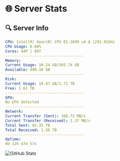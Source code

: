 # 🌐 Server Stats
## 🔍 Server Info
```yaml
CPU: Intel(R) Xeon(R) CPU E5-2699 v4 @ 1292.01GHz
CPU Usage: 0.60%
Cores: 44P | 88T
-----------------------------------
Memory:
Current Usage: 10.24 GB/503.74 GB
Available: 490.10 GB
-----------------------------------
Disk:
Current Usage: 19.47 GB/1.71 TB
Free: 1.61 TB
-----------------------------------
GPU:
No GPU detected
-----------------------------------
Network:
Current Transfer (Sent): 168.72 MB/s
Current Transfer (Received): 2.37 MB/s
Total Sent: 92.35 TB
Total Received: 1.56 TB
-----------------------------------
Uptime:
9d 12h 47m 57s
```
![GitHub Stats](https://img.shields.io/badge/Updated-2025-02-17_11:31:15-blue)